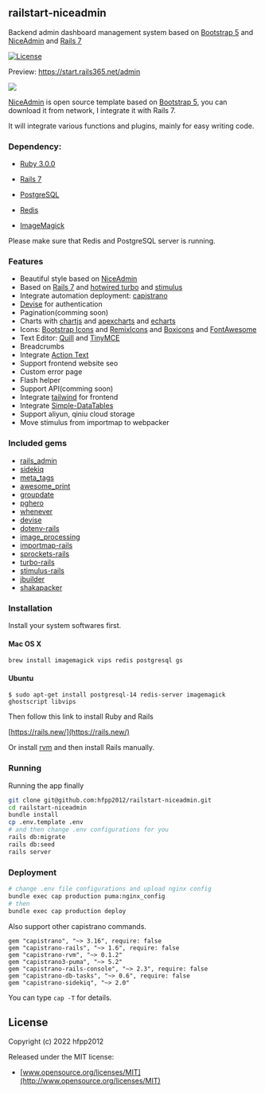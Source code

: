 ## railstart-niceadmin

Backend admin dashboard management system based on [Bootstrap 5](https://getbootstrap.com/) and [NiceAdmin](https://bootstrapmade.com/nice-admin-bootstrap-admin-html-template/) and [Rails 7](https://rubyonrails.org/)

[![License](http://img.shields.io/badge/license-MIT-green.svg?style=flat)](https://github.com/hfpp2012/railstart-niceadmin/blob/master/LICENSE)

Preview: https://start.rails365.net/admin

![](https://l.ruby-china.com/photo/hfpp2012/2de9f33b-690e-4f9b-9a2c-b1d3550d4601.png!large)

[NiceAdmin](https://bootstrapmade.com/nice-admin-bootstrap-admin-html-template/) is open source template based on [Bootstrap 5](https://getbootstrap.com/), you can download it from network, I integrate it with Rails 7.

It will integrate various functions and plugins, mainly for easy writing code.

### Dependency:

- [Ruby 3.0.0](https://www.ruby-lang.org/)

- [Rails 7](https://rubyonrails.org/)

- [PostgreSQL](https://www.postgresql.org/)

- [Redis](https://redis.io/)

- [ImageMagick](https://imagemagick.org/index.php)

Please make sure that Redis and PostgreSQL server is running.

### Features

- Beautiful style based on [NiceAdmin](https://bootstrapmade.com/nice-admin-bootstrap-admin-html-template/)
- Based on [Rails 7](https://rubyonrails.org/) and [hotwired turbo](https://turbo.hotwired.dev/) and [stimulus](https://stimulus.hotwired.dev/)
- Integrate automation deployment: [capistrano](https://github.com/capistrano/capistrano)
- [Devise](https://github.com/heartcombo/devise) for authentication
- Pagination(comming soon)
- Charts with [chartjs](https://www.chartjs.org/) and [apexcharts](https://apexcharts.com/) and [echarts](https://echarts.apache.org/zh/index.html)
- Icons: [Bootstrap Icons](https://icons.getbootstrap.com/) and [RemixIcons](https://remixicon.com/) and [Boxicons](https://boxicons.com/) and [FontAwesome](https://fontawesome.com/)
- Text Editor: [Quill](https://www.quill.org/) and [TinyMCE](https://www.tiny.cloud/)
- Breadcrumbs
- Integrate [Action Text](https://guides.rubyonrails.org/action_text_overview.html)
- Support frontend website seo
- Custom error page
- Flash helper
- Support API(comming soon)
- Integrate [tailwind](https://tailwindcss.com/) for frontend
- Integrate [Simple-DataTables](https://github.com/fiduswriter/Simple-DataTables)
- Support aliyun, qiniu cloud storage
- Move stimulus from importmap to webpacker

### Included gems

- [rails_admin](https://github.com/railsadminteam/rails_admin)
- [sidekiq](https://github.com/mperham/sidekiq)
- [meta_tags](https://github.com/kpumuk/meta-tags)
- [awesome_print](https://github.com/awesome-print/awesome_print)
- [groupdate](https://github.com/ankane/groupdate)
- [pghero](https://github.com/ankane/pghero)
- [whenever](https://github.com/javan/whenever)
- [devise](https://github.com/heartcombo/devise)
- [dotenv-rails](https://github.com/bkeepers/dotenv)
- [image_processing](https://github.com/janko/image_processing)
- [importmap-rails](https://github.com/rails/importmap-rails)
- [sprockets-rails](https://github.com/rails/sprockets-rails)
- [turbo-rails](https://github.com/hotwired/turbo-rails)
- [stimulus-rails](https://github.com/hotwired/stimulus-rails)
- [jbuilder](https://github.com/rails/jbuilder)
- [shakapacker](https://github.com/shakacode/shakapacker)

### Installation

Install your system softwares first.

#### Mac OS X

```
brew install imagemagick vips redis postgresql gs
```

#### Ubuntu

```
$ sudo apt-get install postgresql-14 redis-server imagemagick ghostscript libvips
```

Then follow this link to install Ruby and Rails

[https://rails.new/](https://rails.new/)

Or install [rvm](https://rvm.io/) and then install Rails manually.

### Running

Running the app finally

```bash
git clone git@github.com:hfpp2012/railstart-niceadmin.git
cd railstart-niceadmin
bundle install
cp .env.template .env
# and then change .env configurations for you
rails db:migrate
rails db:seed
rails server
```

### Deployment

```bash
# change .env file configurations and upload nginx config
bundle exec cap production puma:nginx_config
# then
bundle exec cap production deploy
```

Also support other capistrano commands.

```
gem "capistrano", "~> 3.16", require: false
gem "capistrano-rails", "~> 1.6", require: false
gem "capistrano-rvm", "~> 0.1.2"
gem "capistrano3-puma", "~> 5.2"
gem "capistrano-rails-console", "~> 2.3", require: false
gem "capistrano-db-tasks", "~> 0.6", require: false
gem "capistrano-sidekiq", "~> 2.0"
```

You can type `cap -T` for details.

## License

Copyright (c) 2022 hfpp2012

Released under the MIT license:

- [www.opensource.org/licenses/MIT](http://www.opensource.org/licenses/MIT)

